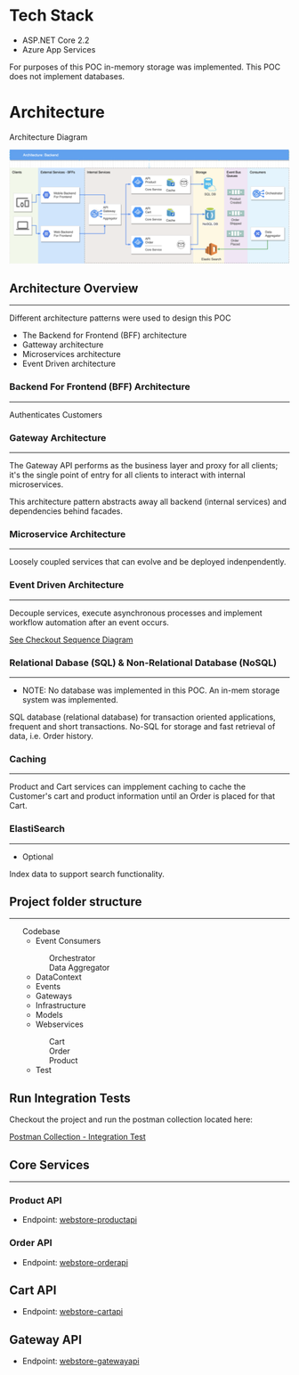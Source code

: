 # Tech Stack

* ASP.NET Core 2.2
* Azure App Services

For purposes of this POC in-memory storage was implemented. This POC does not implement databases.


# Architecture

Architecture Diagram

![BFF/Microservice Architecture](resources/Webstore%20Architecture.png?raw=true "BFF/Microservice Architecture")

## Architecture Overview

---

Different architecture patterns were used to design this POC

* The Backend for Frontend (BFF) architecture
* Gatteway architecture
* Microservices architecture
* Event Driven architecture


### Backend For Frontend (BFF) Architecture

---
Authenticates Customers

### Gateway Architecture

---

The Gateway API performs as the business layer and proxy for all clients; it's the single point of entry for all clients to interact with internal microservices.

This architecture pattern abstracts away all backend (internal services) and dependencies behind facades.

### Microservice Architecture

---
Loosely coupled services that can evolve and be deployed indenpendently.

### Event Driven Architecture

---

Decouple services, execute asynchronous processes and implement workflow automation after an event occurs.

[See Checkout Sequence Diagram](/codebase/Gateways)

### Relational Dabase (SQL) & Non-Relational Database (NoSQL)

---

* NOTE: No database was implemented in this POC. An in-mem storage system was implemented.

SQL database (relational database) for transaction oriented applications, frequent and short transactions.
No-SQL for storage and fast retrieval of data, i.e. Order history.


### Caching

---

Product and Cart services can impplement caching to cache the Customer's cart and product information until an Order is placed for that Cart.

### ElastiSearch 

---

* Optional

Index data to support search functionality.


## Project folder structure
---

<ul type="none">
  <li>Codebase</li>
  <li>
    <ul>
      <li>Event Consumers</li>
      <ul type="none">
        <li>Orchestrator</li>
        <li>Data Aggregator</li>
      </ul>
      <li>DataContext</li>
      <li>Events</li>
      <li>Gateways</li>
      <li>Infrastructure</li>
      <li>Models</li>
      <li>Webservices</li>
      <ul type="none">
        <li>Cart</li>
        <li>Order</li>
        <li>Product</li>
      </ul>
      <li>Test</li>
    </ul>
  </li>
</ul>

## Run Integration Tests

Checkout the project and run the postman collection located here:

[Postman Collection - Integration Test](resources/Integration_Tests.postman_collection.json)

## Core Services

---

### Product API
* Endpoint: [webstore-productapi]( https://webstore-productapi.azurewebsites.net/api/products/ "Product API")

### Order API
* Endpoint: [webstore-orderapi]( https://webstore-orderapi.azurewebsites.net/api/orders/ "Order API")

## Cart API
* Endpoint: [webstore-cartapi]( https://webstore-orderapi.azurewebsites.net/api/cart/ "Cart API")

## Gateway API
* Endpoint: [webstore-gatewayapi]( https://webstore-gatewayapi.azurewebsites.net/api/webstore/ "Gateway API")
